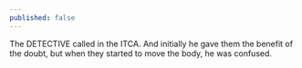 ```yaml
---
published: false
---
```


The DETECTIVE called in the ITCA. And initially he gave them the benefit of the doubt, but when they started to move the body, he was confused.
